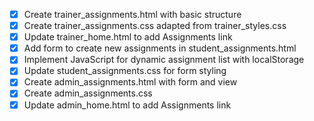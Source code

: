 - [x] Create trainer_assignments.html with basic structure
- [x] Create trainer_assignments.css adapted from trainer_styles.css
- [x] Update trainer_home.html to add Assignments link
- [x] Add form to create new assignments in student_assignments.html
- [x] Implement JavaScript for dynamic assignment list with localStorage
- [x] Update student_assignments.css for form styling
- [x] Create admin_assignments.html with form and view
- [x] Create admin_assignments.css
- [x] Update admin_home.html to add Assignments link
